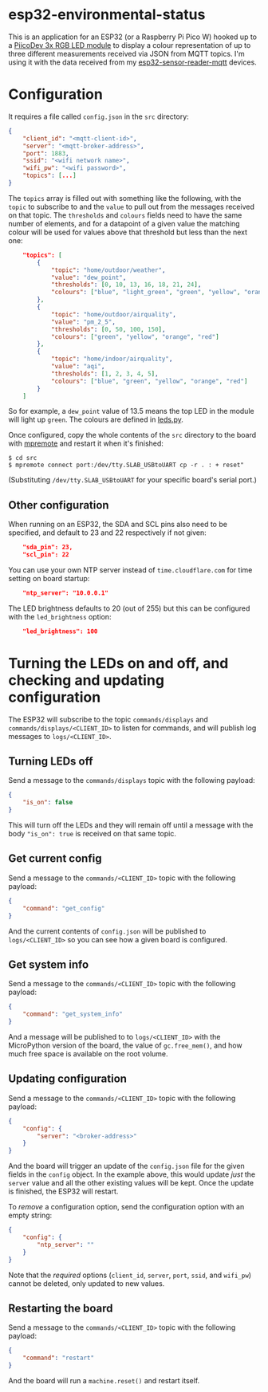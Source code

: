 # esp32-environmental-status

This is an application for an ESP32 (or a Raspberry Pi Pico W) hooked up to a [PiicoDev 3x RGB LED module](https://core-electronics.com.au/piicodev-3x-rgb-led-module.html) to display a colour representation of up to three different measurements received via JSON from MQTT topics. I'm using it with the data received from my [esp32-sensor-reader-mqtt](https://github.com/VirtualWolf/esp32-sensor-reader-mqtt/) devices.

# Configuration

It requires a file called `config.json` in the `src` directory:

```json
{
    "client_id": "<mqtt-client-id>",
    "server": "<mqtt-broker-address>",
    "port": 1883,
    "ssid": "<wifi network name>",
    "wifi_pw": "<wifi password>",
    "topics": [...]
}
```

The `topics` array is filled out with something like the following, with the `topic` to subscribe to and the `value` to pull out from the messages received on that topic. The `thresholds` and `colours` fields need to have the same number of elements, and for a datapoint of a given value the matching colour will be used for values above that threshold but less than the next one:

```json
    "topics": [
        {
            "topic": "home/outdoor/weather",
            "value": "dew_point",
            "thresholds": [0, 10, 13, 16, 18, 21, 24],
            "colours": ["blue", "light_green", "green", "yellow", "orange", "dark_orange", "red"]
        },
        {
            "topic": "home/outdoor/airquality",
            "value": "pm_2_5",
            "thresholds": [0, 50, 100, 150],
            "colours": ["green", "yellow", "orange", "red"]
        },
        {
            "topic": "home/indoor/airquality",
            "value": "aqi",
            "thresholds": [1, 2, 3, 4, 5],
            "colours": ["blue", "green", "yellow", "orange", "red"]
        }
    ]
```

So for example, a `dew_point` value of 13.5 means the top LED in the module will light up `green`. The colours are defined in [leds.py](src/leds.py).

Once configured, copy the whole contents of the `src` directory to the board with [mpremote](https://docs.micropython.org/en/latest/reference/mpremote.html) and restart it when it's finished:

```
$ cd src
$ mpremote connect port:/dev/tty.SLAB_USBtoUART cp -r . : + reset"
```

(Substituting `/dev/tty.SLAB_USBtoUART` for your specific board's serial port.)

## Other configuration

When running on an ESP32, the SDA and SCL pins also need to be specified, and default to 23 and 22 respectively if not given:

```json
    "sda_pin": 23,
    "scl_pin": 22
```

You can use your own NTP server instead of `time.cloudflare.com` for time setting on board startup:

```json
    "ntp_server": "10.0.0.1"
```

The LED brightness defaults to 20 (out of 255) but this can be configured with the `led_brightness` option:

```json
    "led_brightness": 100
```

# Turning the LEDs on and off, and checking and updating configuration
The ESP32 will subscribe to the topic `commands/displays` and `commands/displays/<CLIENT_ID>` to listen for commands, and will publish log messages to `logs/<CLIENT_ID>`.

## Turning LEDs off

Send a message to the `commands/displays` topic with the following payload:

```json
{
    "is_on": false
}
```

This will turn off the LEDs and they will remain off until a message with the body `"is_on": true` is received on that same topic.

## Get current config

Send a message to the `commands/<CLIENT_ID>` topic with the following payload:

```json
{
    "command": "get_config"
}
```

And the current contents of `config.json` will be published to `logs/<CLIENT_ID>` so you can see how a given board is configured.

## Get system info
Send a message to the `commands/<CLIENT_ID>` topic with the following payload:

```json
{
    "command": "get_system_info"
}
```

And a message will be published to to `logs/<CLIENT_ID>` with the MicroPython version of the board, the value of `gc.free_mem()`, and how much free space is available on the root volume.

## Updating configuration
Send a message to the `commands/<CLIENT_ID>` topic with the following payload:

```json
{
    "config": {
        "server": "<broker-address>"
    }
}
```

And the board will trigger an update of the `config.json` file for the given fields in the `config` object. In the example above, this would update _just_ the `server` value and all the other existing values will be kept. Once the update is finished, the ESP32 will restart.

To _remove_ a configuration option, send the configuration option with an empty string:

```json
{
    "config": {
        "ntp_server": ""
    }
}
```

Note that the _required_ options (`client_id`, `server`, `port`, `ssid`, and `wifi_pw`) cannot be deleted, only updated to new values.

## Restarting the board
Send a message to the `commands/<CLIENT_ID>` topic with the following payload:

```json
{
    "command": "restart"
}
```

And the board will run a `machine.reset()` and restart itself.
